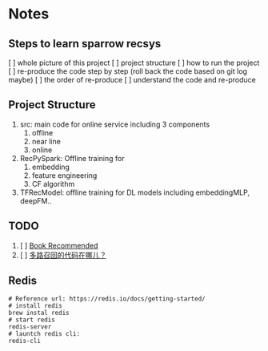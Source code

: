 # Notes


## Steps to learn sparrow recsys

[ ] whole picture of this project
    [ ] project structure
    [ ] how to run the project
[ ] re-produce the code step by step (roll back the code based on git log maybe)
    [ ] the order of re-produce
    [ ] understand the code and re-produce


## Project Structure

1. src: main code for online service including 3 components
   1. offline
   2. near line
   3. online
2. RecPySpark: Offline training for 
   1. embedding 
   2. feature engineering
   3. CF algorithm
3. TFRecModel: offline training for DL models including embeddingMLP, deepFM.. 

## TODO

1. [ ] [Book Recommended](https://time.geekbang.org/column/article/292682)
2. [ ] [多路召回的代码在哪儿？](https://time.geekbang.org/column/article/299494)


## Redis

```shell
# Reference url: https://redis.io/docs/getting-started/
# install redis 
brew instal redis
# start redis 
redis-server
# launtch redis cli: 
redis-cli

```

